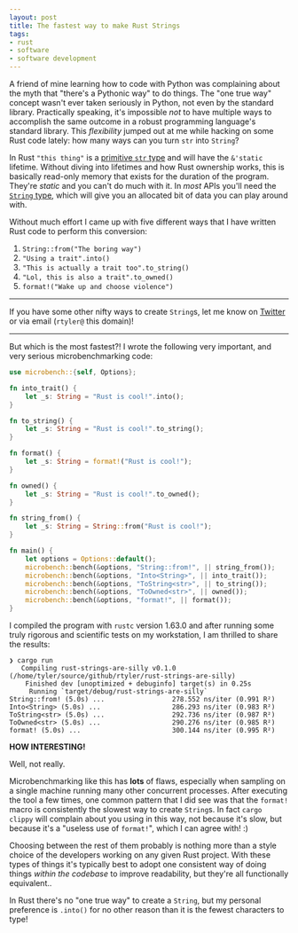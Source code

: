 ```yaml
---
layout: post
title: The fastest way to make Rust Strings
tags:
- rust
- software
- software development
---
```


A friend of mine learning how to code with Python was complaining about the
myth that "there's a Pythonic way" to do things. The "one true way" concept
wasn't ever taken seriously in Python, not even by the standard library.
Practically speaking, it's impossible _not_ to have multiple ways to accomplish
the same outcome in a robust programming language's standard library. This
_flexibility_ jumped out at me while hacking on some Rust code lately: how many
ways can you turn `str`
into `String`?

In Rust `"this thing"` is a [primitive `str`
type](https://doc.rust-lang.org/std/primitive.str.html#) and will have the
`&'static` lifetime. Without diving into lifetimes and how Rust ownership
works, this is basically read-only memory that exists for the duration of the
program. They're _static_ and you can't do much with it. In _most_ APIs you'll
need the [`String`
type](https://doc.rust-lang.org/std/string/struct.String.html), which will give
you an allocated bit of data you can play around with.

Without much effort I came up with five different ways that I have written Rust
code to perform this conversion:

1. `String::from("The boring way")`
2. `"Using a trait".into()`
3. `"This is actually a trait too".to_string()`
4. `"Lol, this is also a trait".to_owned()`
5. `format!("Wake up and choose violence")`

---
If you have some other nifty ways to create `String`s, let me know on
[Twitter](https://twitter.com) or via email (`rtyler@` this domain)!


---


But which is the most fastest?! I wrote the following very important, and very serious microbenchmarking code:

```rust
use microbench::{self, Options};

fn into_trait() {
    let _s: String = "Rust is cool!".into();
}

fn to_string() {
    let _s: String = "Rust is cool!".to_string();
}

fn format() {
    let _s: String = format!("Rust is cool!");
}

fn owned() {
    let _s: String = "Rust is cool!".to_owned();
}

fn string_from() {
    let _s: String = String::from("Rust is cool!");
}

fn main() {
    let options = Options::default();
    microbench::bench(&options, "String::from!", || string_from());
    microbench::bench(&options, "Into<String>", || into_trait());
    microbench::bench(&options, "ToString<str>", || to_string());
    microbench::bench(&options, "ToOwned<str>", || owned());
    microbench::bench(&options, "format!", || format());
}
```

I compiled the program with `rustc` version 1.63.0 and after running some truly
rigorous and scientific tests on my workstation, I am thrilled to share the results:

```
❯ cargo run
   Compiling rust-strings-are-silly v0.1.0 (/home/tyler/source/github/rtyler/rust-strings-are-silly)
    Finished dev [unoptimized + debuginfo] target(s) in 0.25s
     Running `target/debug/rust-strings-are-silly`
String::from! (5.0s) ...                 278.552 ns/iter (0.991 R²)
Into<String> (5.0s) ...                  286.293 ns/iter (0.983 R²)
ToString<str> (5.0s) ...                 292.736 ns/iter (0.987 R²)
ToOwned<str> (5.0s) ...                  290.276 ns/iter (0.985 R²)
format! (5.0s) ...                       300.144 ns/iter (0.995 R²)
```


**HOW INTERESTING!**

Well, not really.

Microbenchmarking like this has **lots** of flaws,
especially when sampling on a single machine running many other concurrent
processes. After executing the tool a few times, one common pattern that I did see was that
the `format!` macro is consistently the slowest way to create `String`s. In
fact `cargo clippy` will complain about you using in this way, not because it's
slow, but because it's a "useless use of `format!`", which I can agree with! :)


Choosing between the rest of them probably is nothing more than a style choice
of the developers working on any given Rust project. With these types of things
it's typically best to adopt one consistent way of doing things _within the
codebase_ to improve readability, but they're all functionally equivalent..

In Rust there's no "one true way" to create a `String`, but my personal
preference is `.into()` for no other reason than it is the fewest
characters to type!
